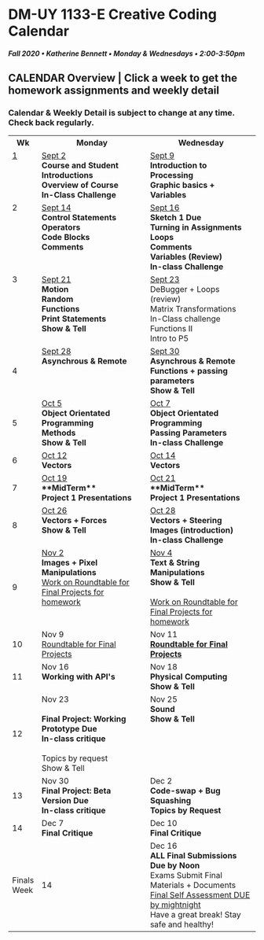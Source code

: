 # DM-UY 1133-E Creative Coding Calendar
##### Fall 2020 • Katherine Bennett • Monday & Wednesdays • 2:00-3:50pm 

## CALENDAR Overview | Click a week to get the homework assignments and weekly detail
### Calendar & Weekly Detail is subject to change at any time. Check back regularly.


<table>
<tr>
	<th width="4%">Wk</th> 
	<th width="48%">Monday</th> 
	<th width="48%">Wednesday</th> 
</tr>
<tr>
	<td valign="top"><a href="week_1_detail.md">1</a></td>
	<td valign="top"><a href="week_1_detail.md">Sept 2</a><br><strong>Course and Student Introductions<br>Overview of Course<br>In-Class Challenge</strong></td>
	<td valign="top"><a href="week_1_detail.md">Sept 9</a><br><strong>Introduction to Processing <br>Graphic basics + Variables<br></strong></td>
</tr>
<tr>
	<td valign="top"> 2 </td>
	<td valign="top"><a href="week_2_detail.md">Sept 14</a><br><strong>Control Statements<br>Operators<br>Code Blocks<br>Comments</strong></td>
    <td valign="top"><a href="week_2_detail.md">Sept 16</a><br><strong>Sketch 1 Due<br>Turning in Assignments<br>
	Loops<br>
	Comments<br>
	Variables (Review)<br>
	In-class Challenge<br></strong></td>
</tr>
<tr>
	<td valign="top"> 3 </td>
	<td valign="top"><a href="week_3_detail.md">Sept 21</a><br><strong>Motion<br>Random<br>Functions<br>Print Statements<br>
	Show & Tell<br></strong>
	</td>
	<td valign="top"><a href="week_3_detail.md">Sept 23</a><br>DeBugger + Loops (review)<br>
	Matrix Transformations <br>In-Class challenge<br>
	Functions II <br>
	Intro to P5 <br>
	</td>
</tr>

<tr>
	<td>4</td>
	<td valign="top"><a href="week_4_detail.md">Sept 28</a><br><strong>Asynchrous & Remote <br> </strong>
	</td>
	<td valign="top"><a href="week_4_detail.md">Sept 30</a><br><strong>Asynchrous & Remote <br> Functions + passing parameters<br>Show & Tell<br></strong>
	</td>
</tr>
<tr>
	<td>5</td>
	<td valign="top"><a href="week_5_detail.md">Oct 5</a><br>	<strong>Object Orientated Programming <br>Methods <br>Show & Tell <br></strong>
	<td valign="top"><a href="week_5_detail.md">Oct 7</a><br>
		<strong>Object Orientated Programming <br>Passing Parameters <br>In-class Challenge <br></strong>
	</td>
</tr>
<tr>
	<td> 6 </td>
	<td valign="top"><a href="week_6_detail.md">Oct 12</a><br><strong>Vectors<br></strong></td>
	<td valign="top"><a href="week_6_detail.md">Oct 14</a><br><strong>Vectors </strong></td>
</tr>
<tr>
	<td> 7 </td>
	<td valign="top"><a href="week_7_detail.md">Oct 19</a><br><strong> **MidTerm** <br>Project 1 Presentations <br></strong>
	</td>
	<td valign = "top"> <a href="week_7_detail.md">Oct 21</a><br><strong>**MidTerm** <br>Project 1 Presentations <br>
	</strong>
	</td>
</tr>
<td>8</td>
	<td valign="top"><a href="week_8_detail.md">Oct 26</a><br><strong>Vectors + Forces<br>Show & Tell <br></strong>	</td>
	<td valign="top"><a href="week_8_detail.md">Oct 28</a><br><strong>Vectors + Steering <br> Images (introduction)<br>In-class Challenge <br></strong>
	</td>
</tr>
<tr>
	<td> 9 </td>
	<td valign="top"><a href="week_9_detail.md">Nov 2</a><br><strong>Images + Pixel Manipulations</strong> <br>
		<a href = "RoundTable.md">Work on Roundtable for Final Projects for homework</a> <br>
	</td>
	<td valign="top"><a href="week_9_detail.md">Nov 4</a><br><strong>Text & String Manipulations	<br>Show & Tell <br></strong><br><a href = "RoundTable.md">Work on Roundtable for Final Projects for homework</a> <br>
	</td>
</tr>
<tr>
	<td>10</td>
	<td valign="top"> Nov 9<br><a href = "RoundTable.md"> Roundtable for Final Projects</a> <br>
	</td>
	<td valign="top">Nov 11<br><strong><a href = "RoundTable.md">Roundtable for Final Projects 	</a> </strong>
	</td>	
</tr>
<tr>
	<td>11</td>
	<td valign="top">Nov 16<br><strong>Working with API's</strong>	
	</td>
	<td valign="top">Nov 18<br><strong>Physical Computing<br>Show & Tell <br></strong>
	</td>
</tr>
<tr>
	<td>12</td>
	<td valign="top">Nov 23<br><br> <strong>Final Project: Working Prototype Due <br>
	In-class critique <br></strong><br>Topics by request<br> Show & Tell <br>
	</td>
	<td valign="top">Nov 25<br><strong>Sound<br>Show & Tell<br></strong>
	</td>
</tr>
<tr>	
	<td>13</td><td valign="top">Nov 30<br><strong>
	Final Project: Beta Version Due <br>In-class critique <br></strong>	
	</td>
	<td valign="top">Dec 2<br><strong>
		Code-swap + Bug Squashing <br>
		Topics by Request <br></strong></td>	
</tr>
<tr>	
	<td>14</td><td valign="top">Dec 7<br><strong>Final Critique</strong>
	</td>
	<td valign="top">Dec 10<br><strong>Final Critique</strong>
	</td>
</tr>
<tr><td>Finals Week</td>	
	<td>14</td><td valign="top">Dec 16<br><strong>ALL Final Submissions Due by Noon</strong><br>Exams Submit Final Materials + Documents <br><a href = "Final_Deliverables.md">Final Self Assessment DUE by mightnight</a><br>Have a great break! Stay safe and healthy!<br></strong>
	</td>
<tr>
</table>